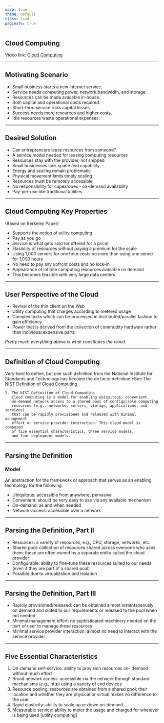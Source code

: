 ```yaml
---
marp: true
theme: default
class: lead
paginate: true
---
```

 
## Cloud Computing

Video link: [Cloud Computing](https://youtu.be/NYlDMK28Hyk)

--- 

## Motivating Scenario

- Small business starts a new internet service.
- Service needs computing power, network bandwidth, and storage.
- Resources can be made available in-house.
- Both capital and operational costs required.
- Short-term service risks capital losses.
- Success needs more resources and higher costs.
- Idle resources waste operational expenses.

---

## Desired Solution

- Can entrepreneurs lease resources from someone?
- A service model needed for leasing computing resources
- Resources stay with the provider, not shipped
- Small businesses lack space and capability
- Energy and scaling remain problematic
- Physical movement limits timely scaling
- Resources must be remotely accessible
- No responsibility for capex/opex - on-demand availability
- Pay-per-use like traditional utilities


--- 
## Cloud Computing Key Properties

(Based on Berkeley Paper)
- Supports the notion of utility computing
- Pay as you go
- Service is what gets sold (or offered for a price)
- Elasticity of resources without paying a premium for the scale
- Using 1,000 servers for one hour costs no more than using one server for 1,000 hours
- No need to pay any upfront costs and no lock-in
- Appearance of infinite computing resources available on demand
- This becomes feasible with very large data centers

---

## User Perspective of the Cloud

- Revival of the thin client on the Web
- Utility computing that charges according to metered usage
- Complex tasks which can be processed in distributed/parallel fashion to gain efficiency
- Power that is derived from the collection of commodity hardware rather than individual expensive parts


<i>Pretty much everything above is what constitutes the cloud.</i>

---

## Definition of Cloud Computing
Very hard to define, but one such definition from the National Institute for Standards and Technology has become the de facto definition
•See The [NIST Definition of Cloud Computing](http://nvlpubs.nist.gov/nistpubs/Legacy/SP/nistspecialpublication800-145.pdf)

```
2. The NIST Definition of Cloud Computing
   Cloud computing is a model for enabling ubiquitous, convenient, 
   on-demand network access to a shared pool of configurable computing 
   resources (e.g., networks, servers, storage, applications, and services)
   that can be rapidly provisioned and released with minimal management
   effort or service provider interaction. This cloud model is composed 
   of five essential characteristics, three service models, 
   and four deployment models.
```
---

## Parsing the Definition

### Model

An abstraction for the framework or approach that serves as an enabling
technology for the following:

- Ubiquitous: accessible from anywhere, pervasive
- Convenient: should be very easy to use via any available mechanism
- On-demand: as and when needed
- Network-access: accessible over a network

---

## Parsing the Definition, Part II

- Resources: a variety of resources, e.g., CPU, storage, networks, etc.
- Shared pool: collection of resources shared across everyone who uses them; these are often owned by a separate entity called the cloud provider
- Configurable: ability to fine-tune these resources suited to our needs (even if they are part of a shared pool)
- Possible due to virtualization and isolation

---

## Parsing the Definition, Part III

- Rapidly provisioned/released: can be obtained almost instantaneously on demand and suited to our requirements or released to the pool when not needed
- Minimal management effort: no sophisticated machinery needed on the part of user to manage these resources
- Minimal service provider interaction: almost no need to interact with the service provider

---

## Five Essential Characteristics

1. On-demand self-service: ability to provision resources on- demand without much effort
2. Broad network access: accessible via the network through standard mechanisms (e.g., http) using a variety of end devices
3. Resource pooling: resources are obtained from a shared pool; their location and whether they are physical or virtual makes no difference to the user
4. Rapid elasticity: ability to scale up or down on-demand
5. Measurable service: ability to meter the usage and charged for whatever is being used [utility computing]